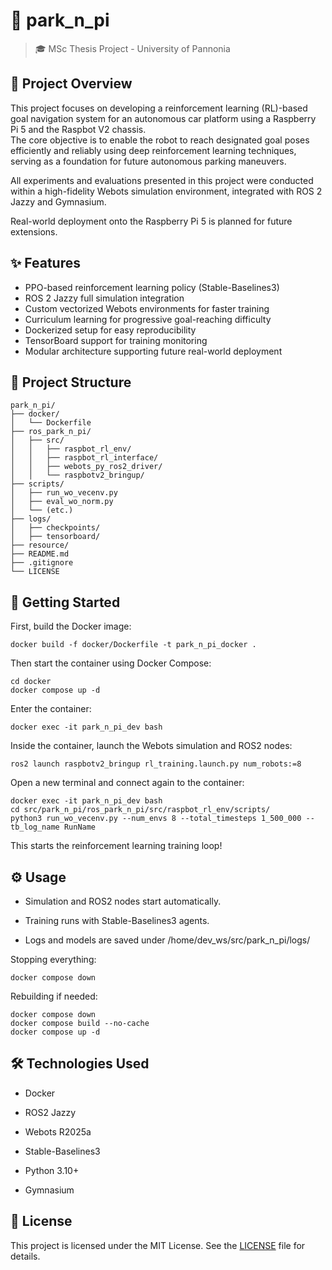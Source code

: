 # 🚗 park_n_pi
> 🎓 MSc Thesis Project - University of Pannonia

## 📝 Project Overview

This project focuses on developing a reinforcement learning (RL)-based goal navigation system for an autonomous car platform using a Raspberry Pi 5 and the Raspbot V2 chassis.  
The core objective is to enable the robot to reach designated goal poses efficiently and reliably using deep reinforcement learning techniques, serving as a foundation for future autonomous parking maneuvers.

All experiments and evaluations presented in this project were conducted within a high-fidelity Webots simulation environment, integrated with ROS 2 Jazzy and Gymnasium.

Real-world deployment onto the Raspberry Pi 5 is planned for future extensions.

## ✨ Features

- PPO-based reinforcement learning policy (Stable-Baselines3)
- ROS 2 Jazzy full simulation integration
- Custom vectorized Webots environments for faster training
- Curriculum learning for progressive goal-reaching difficulty
- Dockerized setup for easy reproducibility
- TensorBoard support for training monitoring
- Modular architecture supporting future real-world deployment

## 📁 Project Structure

```plaintext
park_n_pi/
├── docker/
│   └── Dockerfile
├── ros_park_n_pi/
│   ├── src/
│   │   ├── raspbot_rl_env/
│   │   ├── raspbot_rl_interface/
│   │   ├── webots_py_ros2_driver/
│   │   └── raspbotv2_bringup/
├── scripts/
│   ├── run_wo_vecenv.py
│   ├── eval_wo_norm.py
│   └── (etc.)
├── logs/
│   ├── checkpoints/
│   ├── tensorboard/
├── resource/
├── README.md
├── .gitignore
└── LICENSE
```

## 🚀 Getting Started

First, build the Docker image:

```
docker build -f docker/Dockerfile -t park_n_pi_docker .
```

Then start the container using Docker Compose:

```
cd docker
docker compose up -d
```

Enter the container:

```
docker exec -it park_n_pi_dev bash
```

Inside the container, launch the Webots simulation and ROS2 nodes:

```
ros2 launch raspbotv2_bringup rl_training.launch.py num_robots:=8
```

Open a new terminal and connect again to the container:

```
docker exec -it park_n_pi_dev bash
cd src/park_n_pi/ros_park_n_pi/src/raspbot_rl_env/scripts/
python3 run_wo_vecenv.py --num_envs 8 --total_timesteps 1_500_000 --tb_log_name RunName
```

This starts the reinforcement learning training loop!
## ⚙️ Usage

- Simulation and ROS2 nodes start automatically.

- Training runs with Stable-Baselines3 agents.

- Logs and models are saved under /home/dev_ws/src/park_n_pi/logs/

Stopping everything:

```
docker compose down
```

Rebuilding if needed:
```
docker compose down
docker compose build --no-cache
docker compose up -d
```


## 🛠️ Technologies Used

- Docker

- ROS2 Jazzy

- Webots R2025a

- Stable-Baselines3

- Python 3.10+

- Gymnasium

## 📜 License
This project is licensed under the MIT License. See the [LICENSE](https://github.com/targabor/park_n_pi/blob/main/LICENSE) file for details.
